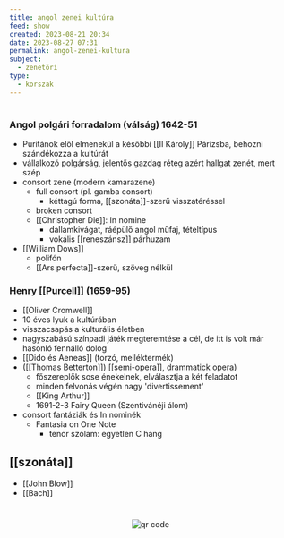 ```yaml
---
title: angol zenei kultúra
feed: show
created: 2023-08-21 20:34
date: 2023-08-27 07:31
permalink: angol-zenei-kultura
subject:
  - zenetöri
type:
  - korszak
---
```

#
### **Angol polgári forradalom** (válság) 1642-51
-   Puritánok elől elmenekül a későbbi [[II Károly]] Párizsba, behozni szándékozza a kultúrát
- vállalkozó polgárság, jelentős gazdag réteg azért hallgat zenét, mert szép
- consort zene (modern kamarazene)
	- full consort (pl. gamba consort)
		- kéttagú forma, [[szonáta]]-szerű visszatéréssel
	- broken consort
	- [[Christopher Die]]: In nomine
		- dallamkivágat, ráépülő angol műfaj, tételtípus
		- vokális [[reneszánsz]] párhuzam
- [[William Dows]]
	- polifón
	- [[Ars perfecta]]-szerű, szöveg nélkül
	
### Henry [[Purcell]] (1659-95)
-   [[Oliver Cromwell]]
-   10 éves lyuk a kultúrában
-   visszacsapás a kulturális életben
-   nagyszabású színpadi játék megteremtése a cél, de itt is volt már hasonló fennálló dolog
-   [[Dido és Aeneas]] (torzó, melléktermék)
-   ([[Thomas Betterton]]) [[semi-opera]], drammatick opera)
	-   főszereplők sose énekelnek, elválasztja a két feladatot
	-   minden felvonás végén nagy 'divertissement'
	-   [[King Arthur]]
	-   1691-2-3 Fairy Queen (Szentivánéji álom)
- consort fantáziák és In nominék
	-  Fantasia on One Note
		 - tenor szólam: egyetlen C hang

## [[szonáta]]

* [[John Blow]]
* [[Bach]]



#
<p style="text-align: center;"><img src="https://chart.googleapis.com/chart?cht=qr&chl=https://notes.andrasdenes.com/angol-zenei-kultura&chs=180x180&choe=UTF-8&chld=L|2" alt="qr code"></p>

